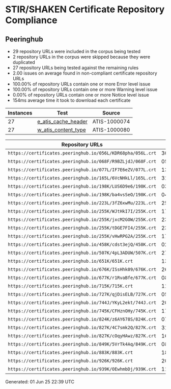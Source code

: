 # STIR/SHAKEN Certificate Repository Compliance

## Peeringhub

- 29 repository URLs were included in the corpus being tested
- 2 repository URLs in the corpus were skipped because they were duplicated
- 27 repository URLs being tested against the remaining rules
- 2.00 issues on average found in non-compliant certificate repository URLs
- 100.00% of repository URLs contain one or more Error level issue
- 100.00% of repository URLs contain one or more Warning level issue
- 0.00% of repository URLs contain one or more Notice level issue
- 154ms average time it took to download each certificate

| Instances | Test | Source |
|-----------|------|--------|
| 27 | [e_atis_cache_header](ISSUES/e_atis_cache_header/README.md) | ATIS-1000074 |
| 27 | [w_atis_content_type](ISSUES/w_atis_content_type/README.md) | ATIS-1000080 |

| Repository URLs | Not After |  Problems | Link |
|-----------------|-----------|-----------|------|
| `https://certificates.peeringhub.io/056L/KDR68pha/056L.crt` | 30&#160;Nov&#160;25&#160;22:28&#160;UTC | true | [view](REPOS/73ad25070d0684092552f2a759ad176bc129f0df/README.md) |
| `https://certificates.peeringhub.io/068F/R9BZLjdJ/068F.crt` | 05&#160;May&#160;26&#160;16:14&#160;UTC | true | [view](REPOS/319ea69e8fd078c6ae9d1ab21750ff8be144272d/README.md) |
| `https://certificates.peeringhub.io/077L/IF7E6eZV/077L.crt` | 13&#160;Jan&#160;26&#160;18:27&#160;UTC | true | [view](REPOS/1c96fb73b0be5410fab89264ba9408af5dd0d42f/README.md) |
| `https://certificates.peeringhub.io/165L/6VcNHkLl/165L.crt` | 31&#160;Mar&#160;26&#160;20:14&#160;UTC | true | [view](REPOS/3316b982c6a9f367d789a77cc2642c0950d992af/README.md) |
| `https://certificates.peeringhub.io/198K/LUS6D9e6/198K.crt` | 03&#160;Apr&#160;26&#160;12:58&#160;UTC | true | [view](REPOS/53a7c7bd7f870975216b329161384d56ac8d0ef4/README.md) |
| `https://certificates.peeringhub.io/198K/ba4vsSeO/198K.crt` | 04&#160;Apr&#160;25&#160;12:33&#160;UTC | true | [view](REPOS/1321b3d0caa2338c43e9db50a2b244b7dd79d521/README.md) |
| `https://certificates.peeringhub.io/223L/3fZ6xwMu/223L.crt` | 25&#160;May&#160;25&#160;22:15&#160;UTC | true | [view](REPOS/2986ace2611765320bd377ce5f33b5e89489d6f0/README.md) |
| `https://certificates.peeringhub.io/255K/WJtHkI7I/255K.crt` | 17&#160;Apr&#160;25&#160;15:57&#160;UTC | true | [view](REPOS/8e28868aa481039e8ce4b170a9a58af60b109963/README.md) |
| `https://certificates.peeringhub.io/255K/jxcM2GOW/255K.crt` | 23&#160;May&#160;25&#160;23:05&#160;UTC | true | [view](REPOS/9552020436d500e3831495af46b7c15b835e00fd/README.md) |
| `https://certificates.peeringhub.io/255K/tDGE7FI4/255K.crt` | 23&#160;Jun&#160;25&#160;23:05&#160;UTC | true | [view](REPOS/69d9b40592a37f60e598c3a4dfef2632aeb56276/README.md) |
| `https://certificates.peeringhub.io/255K/vHwRPG2A/255K.crt` | 17&#160;Mar&#160;25&#160;15:57&#160;UTC | true | [view](REPOS/844a1f703617ac8890c219534d215e316943cfa3/README.md) |
| `https://certificates.peeringhub.io/458K/cdst3ejQ/458K.crt` | 02&#160;Aug&#160;25&#160;21:33&#160;UTC | true | [view](REPOS/d2cc0038d99b9772dc4f756637f53fac620b38b1/README.md) |
| `https://certificates.peeringhub.io/507K/4pL3ADUW/507K.crt` | 27&#160;May&#160;25&#160;03:55&#160;UTC | true | [view](REPOS/49743b889fc81f6ae582e59cb7787be9543fa4a6/README.md) |
| `https://certificates.peeringhub.io/651K/651K.crt` | 13&#160;Jul&#160;25&#160;05:57&#160;UTC | true | [view](REPOS/d8e4a21c87cb0a6092fd750dc983b4c317d6cdc3/README.md) |
| `https://certificates.peeringhub.io/676K/ISsHhk09/676K.crt` | 26&#160;Dec&#160;25&#160;22:05&#160;UTC | true | [view](REPOS/98e8ca39ab01558af706bb5f991a12fb7b1e2ac5/README.md) |
| `https://certificates.peeringhub.io/677K/r1RvaBfe/677K.crt` | 08&#160;Aug&#160;25&#160;20:16&#160;UTC | true | [view](REPOS/ba4f0774ee439c3056038824baf7f3e2bf2d254a/README.md) |
| `https://certificates.peeringhub.io/715K/715K.crt` | 11&#160;Sep&#160;26&#160;18:30&#160;UTC | true | [view](REPOS/5b5aa186e594d0d957111f17cb960677e2c3a65c/README.md) |
| `https://certificates.peeringhub.io/727K/qjDisELB/727K.crt` | 05&#160;Aug&#160;25&#160;23:59&#160;UTC | true | [view](REPOS/4bdc742641ec860eb1b0a8f3681fc5fec17f68ea/README.md) |
| `https://certificates.peeringhub.io/744J/YKyL2ekt/744J.crt` | 20&#160;Sep&#160;25&#160;13:11&#160;UTC | true | [view](REPOS/ad0e1e9a3f83415147257ce273fffb21a058c85b/README.md) |
| `https://certificates.peeringhub.io/745K/CFHznOHy/745K.crt` | 17&#160;Jun&#160;25&#160;13:24&#160;UTC | true | [view](REPOS/dc5c803bca1136c59a471c70266eef5abf699e2f/README.md) |
| `https://certificates.peeringhub.io/824K/z6AY678S/824K.crt` | 07&#160;Nov&#160;25&#160;19:46&#160;UTC | true | [view](REPOS/ca640462ae8e9492803aaaa020c1ef1475a8ae44/README.md) |
| `https://certificates.peeringhub.io/827K/4C7smk2Q/827K.crt` | 31&#160;Mar&#160;25&#160;13:47&#160;UTC | true | [view](REPOS/d7b44c950b52b3271631a10417f4e3c17b5a5540/README.md) |
| `https://certificates.peeringhub.io/827K/cOqyHAwz/827K.crt` | 16&#160;Jun&#160;25&#160;17:31&#160;UTC | true | [view](REPOS/4d79b134b1e87d12ca0e300c8add54efd6708062/README.md) |
| `https://certificates.peeringhub.io/849K/5VrTk4Aq/849K.crt` | 08&#160;Apr&#160;26&#160;05:01&#160;UTC | true | [view](REPOS/caabf1236845e9023d8e1f37b78ec28e3231a49a/README.md) |
| `https://certificates.peeringhub.io/883K/883K.crt` | 18&#160;Jun&#160;25&#160;21:30&#160;UTC | true | [view](REPOS/414ecea8e16aafcee4066f8c2d8320a66edf63d2/README.md) |
| `https://certificates.peeringhub.io/926K/926K.crt` | 20&#160;May&#160;25&#160;17:55&#160;UTC | true | [view](REPOS/be4e0e61db23a55595b466b8c4b3339f18511dc8/README.md) |
| `https://certificates.peeringhub.io/939K/OEwhmbDj/939K.crt` | 11&#160;Jun&#160;25&#160;20:32&#160;UTC | true | [view](REPOS/10d4e845d9fadd4097fcdbb76a1fa24e48f25d56/README.md) |


Generated: 01 Jun 25 22:39 UTC